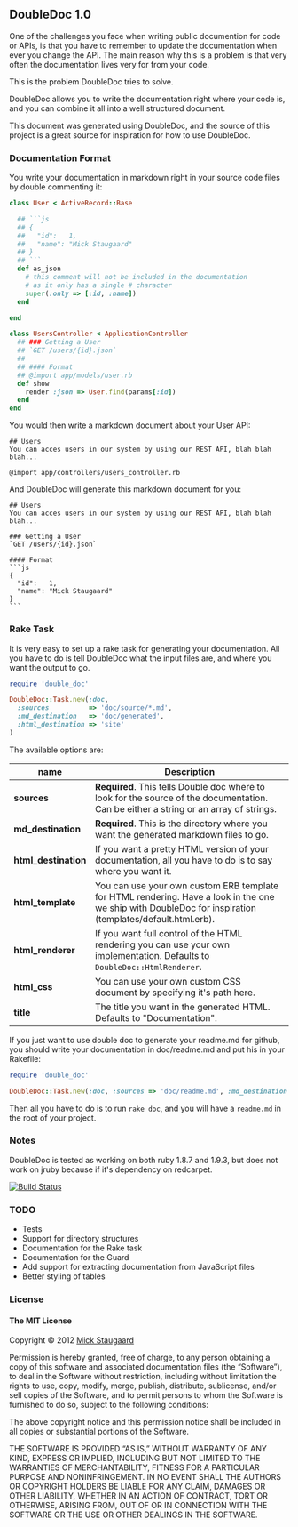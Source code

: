 ## DoubleDoc 1.0

One of the challenges you face when writing public documention for code or APIs, is that you have to remember to update the documentation
when ever you change the API. The main reason why this is a problem is that very often the documentation lives very for from your code.

This is the problem DoubleDoc tries to solve.

DoubleDoc allows you to write the documentation right where your code is, and you can combine it all into a well structured document.

This document was generated using DoubleDoc, and the source of this project is a great source for inspiration for how to use DoubleDoc.

### Documentation Format
You write your documentation in markdown right in your source code files by double commenting it:

```ruby
class User < ActiveRecord::Base

  ## ```js
  ## {
  ##   "id":   1,
  ##   "name": "Mick Staugaard"
  ## }
  ## ```
  def as_json
    # this comment will not be included in the documentation
    # as it only has a single # character
    super(:only => [:id, :name])
  end

end

class UsersController < ApplicationController
  ## ### Getting a User
  ## `GET /users/{id}.json`
  ##
  ## #### Format
  ## @import app/models/user.rb
  def show
    render :json => User.find(params[:id])
  end
end
```

You would then write a markdown document about your User API:

    ## Users
    You can acces users in our system by using our REST API, blah blah blah...

    @import app/controllers/users_controller.rb

And DoubleDoc will generate this markdown document for you:

    ## Users
    You can acces users in our system by using our REST API, blah blah blah...

    ### Getting a User
    `GET /users/{id}.json`

    #### Format
    ```js
    {
      "id":   1,
      "name": "Mick Staugaard"
    }
    ```

### Rake Task
It is very easy to set up a rake task for generating your documentation. All you have to do is
tell DoubleDoc what the input files are, and where you want the output to go.

```ruby
require 'double_doc'

DoubleDoc::Task.new(:doc,
  :sources          => 'doc/source/*.md',
  :md_destination   => 'doc/generated',
  :html_destination => 'site'
)
```

The available options are:

| name                 | Description
| -------------------- | -----------
| __sources__          | __Required__. This tells Double doc where to look for the source of the documentation. Can be either a string or an array of strings.
| __md_destination__   | __Required__. This is the directory where you want the generated markdown files to go.
| __html_destination__ | If you want a pretty HTML version of your documentation, all you have to do is to say where you want it.
| __html_template__    | You can use your own custom ERB template for HTML rendering. Have a look in the one we ship with DoubleDoc for inspiration (templates/default.html.erb).
| __html_renderer__    | If you want full control of the HTML rendering you can use your own implementation. Defaults to `DoubleDoc::HtmlRenderer`.
| __html_css__         | You can use your own custom CSS document by specifying it's path here.
| __title__            | The title you want in the generated HTML. Defaults to "Documentation".

If you just want to use double doc to generate your readme.md for github, you should write your documentation in doc/readme.md and put his in your Rakefile:

```ruby
require 'double_doc'

DoubleDoc::Task.new(:doc, :sources => 'doc/readme.md', :md_destination => '.')
```
Then all you have to do is to run `rake doc`, and you will have a `readme.md` in the root of your project.

### Notes
DoubleDoc is tested as working on both ruby 1.8.7 and 1.9.3, but does not work on jruby because if it's dependency on redcarpet.

[![Build Status](https://secure.travis-ci.org/staugaard/double_doc.png?branch=master)](http://travis-ci.org/staugaard/double_doc)

### TODO
* Tests
* Support for directory structures
* Documentation for the Rake task
* Documentation for the Guard
* Add support for extracting documentation from JavaScript files
* Better styling of tables

### License
#### The MIT License

Copyright © 2012 [Mick Staugaard](mailto:mick@staugaard.com)

Permission is hereby granted, free of charge, to any person obtaining a copy of this software and associated documentation files (the “Software”), to deal in the Software without restriction, including without limitation the rights to use, copy, modify, merge, publish, distribute, sublicense, and/or sell copies of the Software, and to permit persons to whom the Software is furnished to do so, subject to the following conditions:

The above copyright notice and this permission notice shall be included in all copies or substantial portions of the Software.

THE SOFTWARE IS PROVIDED “AS IS,” WITHOUT WARRANTY OF ANY KIND, EXPRESS OR IMPLIED, INCLUDING BUT NOT LIMITED TO THE WARRANTIES OF MERCHANTABILITY, FITNESS FOR A PARTICULAR PURPOSE AND NONINFRINGEMENT. IN NO EVENT SHALL THE AUTHORS OR COPYRIGHT HOLDERS BE LIABLE FOR ANY CLAIM, DAMAGES OR OTHER LIABILITY, WHETHER IN AN ACTION OF CONTRACT, TORT OR OTHERWISE, ARISING FROM, OUT OF OR IN CONNECTION WITH THE SOFTWARE OR THE USE OR OTHER DEALINGS IN THE SOFTWARE.